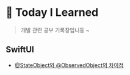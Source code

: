 # 📱 Today I Learned
> 개발 관련 공부 기록장입니둥 ~

## SwiftUI

- [@StateObject와 @ObservedObject의 차이점](https://github.com/GYURI-PARK/TIL_iOS/blob/main/SwiftUI/%40StateObject와%20%40ObservedObject의%20차이점.md)
